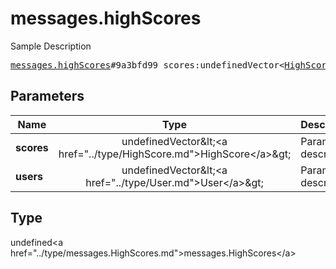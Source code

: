 # messages.highScores

Sample Description

<pre>
<a href="../constructor/messages.highScores.md">messages.highScores</a>#9a3bfd99 scores:undefinedVector&lt;<a href="../type/HighScore.md">HighScore</a>&gt; users:undefinedVector&lt;<a href="../type/User.md">User</a>&gt; = undefined<a href="../type/messages.HighScores.md">messages.HighScores</a>;
</pre>

## Parameters

| Name | Type | Description |
|------|:----:|-------------|
| **scores** | undefinedVector&amp;lt;&lt;a href=&#34;../type/HighScore.md&#34;&gt;HighScore&lt;/a&gt;&amp;gt; | Param description |
| **users** | undefinedVector&amp;lt;&lt;a href=&#34;../type/User.md&#34;&gt;User&lt;/a&gt;&amp;gt; | Param description |

## Type

undefined&lt;a href=&#34;../type/messages.HighScores.md&#34;&gt;messages.HighScores&lt;/a&gt;
